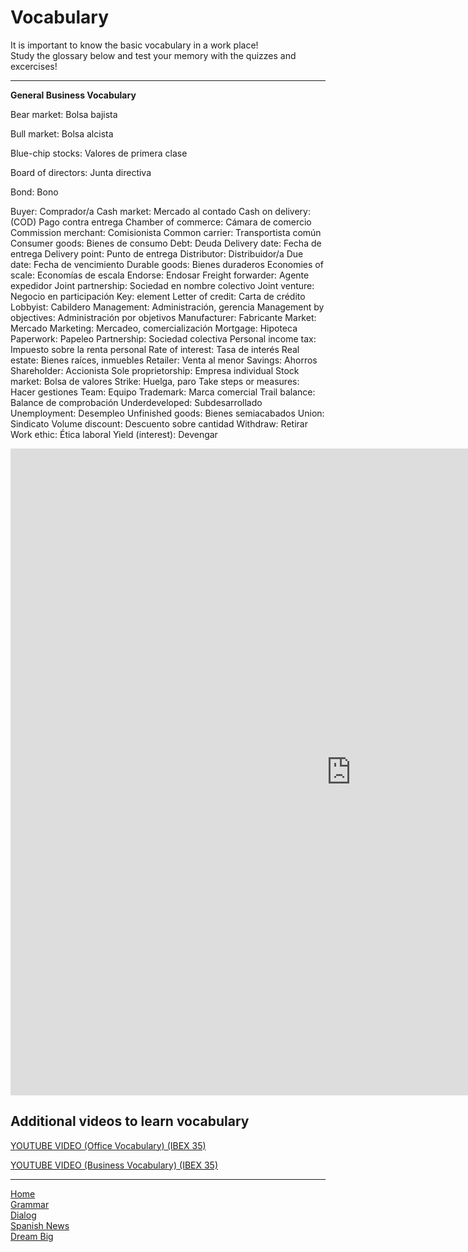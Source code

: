 <h1>Vocabulary</h1>

 <p>It is important to know the basic vocabulary in a work place!<br>
 Study the glossary below and test your memory with the quizzes and excercises!</p> 
 <hr>
 <p><strong> General Business Vocabulary </strong></p>
 <p> Bear market:	Bolsa bajista </p>
<p>Bull market:	Bolsa alcista</p>
<p>Blue-chip stocks:	Valores de primera clase</p>
<p>Board of directors:	Junta directiva</p>
<p>Bond:	Bono</p>
Buyer:	Comprador/a
Cash market:	Mercado al contado
Cash on delivery: (COD)	Pago contra entrega
Chamber of commerce:	Cámara de comercio
Commission merchant:	Comisionista
Common carrier:	Transportista común
Consumer goods:	Bienes de consumo
Debt:	Deuda
Delivery date:	Fecha de entrega
Delivery point:	Punto de entrega
Distributor:	Distribuidor/a
Due date:	Fecha de vencimiento
Durable goods:	Bienes duraderos
Economies of scale: Economías de escala
Endorse:	Endosar
Freight forwarder:	Agente expedidor
Joint partnership:	Sociedad en nombre colectivo
Joint venture:	Negocio en participación
Key: element
Letter of credit: Carta de crédito
Lobbyist:	Cabildero
Management:	Administración, gerencia
Management by objectives:	Administración por objetivos
Manufacturer:	Fabricante
Market:	Mercado
Marketing:	Mercadeo, comercialización
Mortgage:	Hipoteca
Paperwork: Papeleo
Partnership:	Sociedad colectiva
Personal income tax:	Impuesto sobre la renta personal
Rate of interest:	Tasa de interés
Real estate:	Bienes raíces, inmuebles
Retailer:	Venta al menor
Savings:	Ahorros
Shareholder:	Accionista
Sole proprietorship:	Empresa individual
Stock market: Bolsa de valores
Strike:	Huelga, paro
Take steps or measures:	Hacer gestiones
Team:	Equipo
Trademark:	Marca comercial
Trail balance:	Balance de comprobación
Underdeveloped:	Subdesarrollado
Unemployment:	Desempleo
Unfinished goods:	Bienes semiacabados
Union:	Sindicato
Volume discount:	Descuento sobre cantidad
Withdraw:	Retirar
Work ethic:	Ética laboral
Yield (interest):	Devengar </p>

<iframe src="https://h5p.org/h5p/embed/689239" width="1090" height="1035" frameborder="0" allowfullscreen="allowfullscreen"></iframe><script src="https://h5p.org/sites/all/modules/h5p/library/js/h5p-resizer.js" charset="UTF-8"></script>

<h2> Additional videos to learn vocabulary </h2>
<a href="https://www.youtube.com/watch?v=4NFBwYnmArA"> YOUTUBE VIDEO (Office Vocabulary) (IBEX 35) </a>
 <p>
<a href="https://www.youtube.com/watch?v=yS1v4h2B7KY"> YOUTUBE VIDEO (Business Vocabulary) (IBEX 35) </a>
 <p>
<hr>
<p><a href="index.html">Home</a><br />
 <a href="page3.html">Grammar</a><br />
<a href="page4.html">Dialog</a><br />
 <a href="page5.html">Spanish News</a><br />
<a href="page6.html">Dream Big</a></p>
